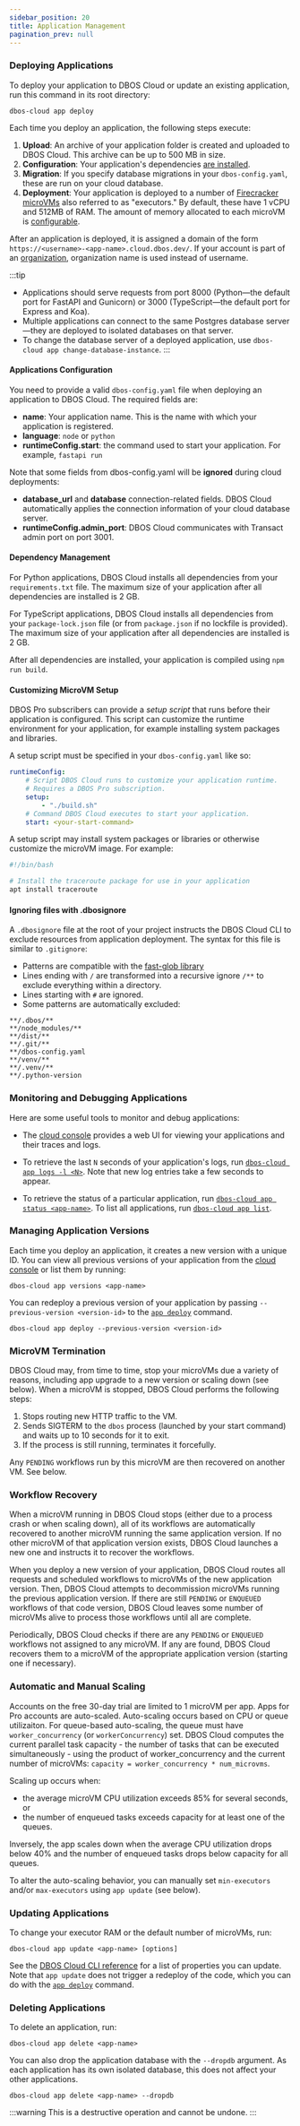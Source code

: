 ```yaml
---
sidebar_position: 20
title: Application Management
pagination_prev: null
---
```


### Deploying Applications

To deploy your application to DBOS Cloud or update an existing application, run this command in its root directory:

```shell
dbos-cloud app deploy
```

Each time you deploy an application, the following steps execute:

1. **Upload**: An archive of your application folder is created and uploaded to DBOS Cloud. This archive can be up to 500 MB in size.
2. **Configuration**: Your application's dependencies [are installed](#dependency-management).
3. **Migration**: If you specify database migrations in your `dbos-config.yaml`, these are run on your cloud database.
4. **Deployment**: Your application is deployed to a number of [Firecracker microVMs](https://firecracker-microvm.github.io/) also referred to as "executors."
By default, these have 1 vCPU and 512MB of RAM.
The amount of memory allocated to each microVM is [configurable](./cloud-cli.md#dbos-cloud-app-update).

After an application is deployed, it is assigned a domain of the form `https://<username>-<app-name>.cloud.dbos.dev/`.
If your account is part of an [organization](./account-management.md#organization-management), organization name is used instead of username.

:::tip
* Applications should serve requests from port 8000 (Python&mdash;the default port for FastAPI and Gunicorn) or 3000 (TypeScript&mdash;the default port for Express and Koa).
* Multiple applications can connect to the same Postgres database server&mdash;they are deployed to isolated databases on that server.
* To change the database server of a deployed application, use `dbos-cloud app change-database-instance`.
:::

#### Applications Configuration
You need to provide a valid `dbos-config.yaml` file when deploying an application to DBOS Cloud. The required fields are:
- **name**: Your application name. This is the name with which your application is registered.
- **language**: `node` or `python`
- **runtimeConfig.start**: the command used to start your application. For example, `fastapi run`

Note that some fields from dbos-config.yaml will be **ignored** during cloud deployments:
- **database_url** and **database** connection-related fields. DBOS Cloud automatically applies the connection information of your cloud database server.
- **runtimeConfig.admin_port**: DBOS Cloud communicates with Transact admin port on port 3001.


#### Dependency Management

<Tabs groupId="database-clients">
<TabItem value="python" label="Python">

For Python applications, DBOS Cloud installs all dependencies from your `requirements.txt` file.
The maximum size of your application after all dependencies are installed is 2 GB.

</TabItem>
<TabItem value="typescript" label="TypeScript">

For TypeScript applications, DBOS Cloud installs all dependencies from your `package-lock.json` file (or from `package.json` if no lockfile is provided).
The maximum size of your application after all dependencies are installed is 2 GB.

After all dependencies are installed, your application is compiled using `npm run build`.

</TabItem>
</Tabs>

#### Customizing MicroVM Setup

DBOS Pro subscribers can provide a _setup script_ that runs before their application is configured.
This script can customize the runtime environment for your application, for example installing system packages and libraries.

A setup script must be specified in your `dbos-config.yaml` like so:

```yaml title="dbos-config.yaml"
runtimeConfig:
    # Script DBOS Cloud runs to customize your application runtime.
    # Requires a DBOS Pro subscription.
    setup:
        - "./build.sh"
    # Command DBOS Cloud executes to start your application.
    start: <your-start-command>
```

A setup script may install system packages or libraries or otherwise customize the microVM image. For example:

```python title="build.sh"
#!/bin/bash

# Install the traceroute package for use in your application
apt install traceroute
```

#### Ignoring files with .dbosignore

A `.dbosignore` file at the root of your project instructs the DBOS Cloud CLI to exclude resources from application deployment.
The syntax for this file is similar to `.gitignore`:

- Patterns are compatible with the [fast-glob library](https://www.npmjs.com/package/fast-glob)
- Lines ending with `/` are transformed into a recursive ignore `/**` to exclude everything within a directory.
- Lines starting with `#` are ignored.
- Some patterns are automatically excluded:
```shell
**/.dbos/**
**/node_modules/**
**/dist/**
**/.git/**
**/dbos-config.yaml
**/venv/**
**/.venv/**
**/.python-version
```

### Monitoring and Debugging Applications

Here are some useful tools to monitor and debug applications:

- The [cloud console](https://console.dbos.dev) provides a web UI for viewing your applications and their traces and logs.

- To retrieve the last `N` seconds of your application's logs, run [`dbos-cloud app logs -l <N>`](./cloud-cli.md#dbos-cloud-app-logs). Note that new log entries take a few seconds to appear.

- To retrieve the status of a particular application, run [`dbos-cloud app status <app-name>`](./cloud-cli.md#dbos-cloud-app-status). To list all applications, run [`dbos-cloud app list`](./cloud-cli.md#dbos-cloud-app-list).

### Managing Application Versions

Each time you deploy an application, it creates a new version with a unique ID.
You can view all previous versions of your application from the [cloud console](https://console.dbos.dev) or list them by running:

```
dbos-cloud app versions <app-name>
```

You can redeploy a previous version of your application by passing `--previous-version <version-id>` to the [`app deploy`](./cloud-cli.md#dbos-cloud-app-deploy) command.

```shell
dbos-cloud app deploy --previous-version <version-id>
```

### MicroVM Termination

DBOS Cloud may, from time to time, stop your microVMs due a variety of reasons, including app upgrade to a new version or scaling down (see below). When a microVM is stopped, DBOS Cloud performs the following steps:
 1. Stops routing new HTTP traffic to the VM.
 2. Sends SIGTERM to the `dbos` process (launched by your start command) and waits up to 10 seconds for it to exit.
 3. If the process is still running, terminates it forcefully.
 
Any `PENDING` workflows run by this microVM are then recovered on another VM. See below.

### Workflow Recovery

When a microVM running in DBOS Cloud stops (either due to a process crash or when scaling down), all of its workflows are automatically recovered to another microVM running the same application version. If no other microVM of that application version exists, DBOS Cloud launches a new one and instructs it to recover the workflows.

When you deploy a new version of your application, DBOS Cloud routes all requests and scheduled workflows to microVMs of the new application version.
Then, DBOS Cloud attempts to decommission microVMs running the previous application version.
If there are still `PENDING` or `ENQUEUED` workflows of that code version, DBOS Cloud leaves some number of microVMs alive to process those workflows until all are complete.

Periodically, DBOS Cloud checks if there are any `PENDING` or `ENQUEUED` workflows not assigned to any microVM.
If any are found, DBOS Cloud recovers them to a microVM of the appropriate application version (starting one if necessary).

### Automatic and Manual Scaling

Accounts on the free 30-day trial are limited to 1 microVM per app. Apps for Pro accounts are auto-scaled. Auto-scaling occurs based on CPU or queue utilizaiton. For queue-based auto-scaling, the queue must have `worker_concurrency` (or `workerConcurrency`) set. DBOS Cloud computes the current parallel task capacity  - the number of tasks that can be executed simultaneously - using the product of worker_concurrency and the current number of microVMs: `capacity = worker_concurrency * num_microvms`.

Scaling up occurs when:
- the average microVM CPU utilization exceeds 85% for several seconds, or
- the number of enqueued tasks exceeds capacity for at least one of the queues.

Inversely, the app scales down when the average CPU utilization drops below 40% and the number of enqueued tasks drops below capacity for all queues.

To alter the auto-scaling behavior, you can manually set `min-executors` and/or `max-executors` using `app update` (see below). 

### Updating Applications

To change your executor RAM or the default number of microVMs, run:

```shell
dbos-cloud app update <app-name> [options]
```

See the [DBOS Cloud CLI reference](./cloud-cli.md#dbos-cloud-app-update) for a list of properties you can update. Note that `app update` does not trigger a redeploy of the code, which you can do with the [`app deploy`](./cloud-cli.md#dbos-cloud-app-deploy) command.

### Deleting Applications

To delete an application, run:

```shell
dbos-cloud app delete <app-name>
```

You can also drop the application database with the `--dropdb` argument.
As each application has its own isolated database, this does not affect your other applications.

```shell
dbos-cloud app delete <app-name> --dropdb
```


:::warning
This is a destructive operation and cannot be undone.
:::
